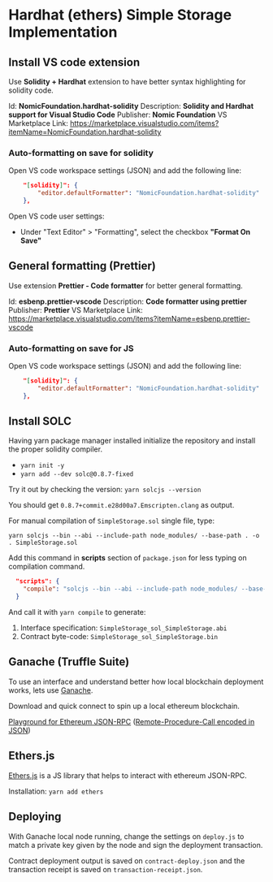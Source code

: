 # Hardhat (ethers) Simple Storage Implementation

## Install VS code extension

Use **Solidity + Hardhat** extension to have better syntax highlighting for solidity code.

Id: **NomicFoundation.hardhat-solidity**
Description: **Solidity and Hardhat support for Visual Studio Code**
Publisher: **Nomic Foundation**
VS Marketplace Link: <https://marketplace.visualstudio.com/items?itemName=NomicFoundation.hardhat-solidity>

### Auto-formatting on save for solidity

Open VS code workspace settings (JSON) and add the following line:

```json
    "[solidity]": {
        "editor.defaultFormatter": "NomicFoundation.hardhat-solidity"
    },
```

Open VS code user settings:

- Under "Text Editor" > "Formatting", select the checkbox **"Format On Save"**

## General formatting (Prettier)

Use extension **Prettier - Code formatter** for better general formatting.

Id: **esbenp.prettier-vscode**
Description: **Code formatter using prettier**
Publisher: **Prettier**
VS Marketplace Link: <https://marketplace.visualstudio.com/items?itemName=esbenp.prettier-vscode>

### Auto-formatting on save for JS

Open VS code workspace settings (JSON) and add the following line:

```json
    "[solidity]": {
        "editor.defaultFormatter": "NomicFoundation.hardhat-solidity"
    },
```

## Install SOLC

Having yarn package manager installed initialize the repository and install the proper solidity compiler.

- `yarn init -y`
- `yarn add --dev solc@0.8.7-fixed`

Try it out by checking the version: `yarn solcjs --version`

You should get `0.8.7+commit.e28d00a7.Emscripten.clang` as output.

For manual compilation of `SimpleStorage.sol` single file, type:

`yarn solcjs --bin --abi --include-path node_modules/ --base-path . -o . SimpleStorage.sol`

Add this command in **scripts** section of `package.json` for less typing on compilation command.

```json
  "scripts": {
    "compile": "solcjs --bin --abi --include-path node_modules/ --base-path . -o . SimpleStorage.sol"
  }
```

And call it with `yarn compile` to generate:

1. Interface specification: `SimpleStorage_sol_SimpleStorage.abi`
2. Contract byte-code: `SimpleStorage_sol_SimpleStorage.bin`

## Ganache (Truffle Suite)

To use an interface and understand better how local blockchain deployment works, lets use [Ganache](https://trufflesuite.com/ganache/).

Download and quick connect to spin up a local ethereum blockchain.

[Playground for Ethereum JSON-RPC](https://playground.open-rpc.org/?schemaUrl=https://raw.githubusercontent.com/ethereum/eth1.0-apis/assembled-spec/openrpc.json&uiSchema%5BappBar%5D%5Bui:splitView%5D=true&uiSchema%5BappBar%5D%5Bui:input%5D=false&uiSchema%5BappBar%5D%5Bui:examplesDropdown%5D=false) ([Remote-Procedure-Call encoded in JSON](https://en.wikipedia.org/wiki/JSON-RPC))

## Ethers.js

[Ethers.js](https://docs.ethers.io/v5/) is a JS library that helps to interact with ethereum JSON-RPC.

Installation: `yarn add ethers`

## Deploying

With Ganache local node running, change the settings on `deploy.js` to match a private key given by the node and sign the deployment transaction.

Contract deployment output is saved on `contract-deploy.json` and the transaction receipt is saved on `transaction-receipt.json`.
